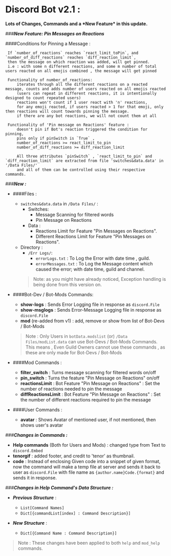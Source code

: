 # Discord Bot v2.1 :

**Lots of Changes, Commands and a \*New Feature\* in this update.**

###***New Feature: Pin Messages on Reactions***  

####Conditions for Pinning a Message : 
```
 If `number_of_reactions` reaches `react_limit_toPin`, and `number_of_diff_reactions` reaches `diff_reaction_limit`,
 then the message on which reaction was added, will get pinned.
 i.e : with some n different reactions, and some m number of total users reacted on all emojis combined , the message will get pinned
    
 Functionality of number_of_reactions:
     iterates through all the different reactions on a reacted message, counts and adds number of users reacted on all emojis reacted
     (users can repeat in different reactions, it is intentionally designed to count repeated users)
     reactions won't count if 1 user react with 'n' reactions,
     for any emoji reacted, if users reacted > 1 for that emoji, only then reactions will count towards pinning the message.
     if there are any bot reactions, we will not count them at all

 Functionality of 'Pin message on Reactions' feature :
     doesn't pin if Bot's reaction triggered the condition for pinning,
     pins only if pinSwitch is `True` ,
     number_of_reactions >= react_limit_to_pin
     number_of_diff_reactions >= diff_reaction_limit

     All three attributes `pinSwitch` , `react_limit_to_pin` and `diff_reaction_limit` are extracted from file 'switches&data.data' in '/Data Files/'
     and all of them can be controlled using their respective commands.
```
###***New :***
* ####Files :
    * `switches&data.data` in `/Data Files/` : 
        * Switches:
            * Message Scanning for filtered words
            * Pin Message on Reactions
        * Data :
            * Reactions Limit for Feature "Pin Messages on Reactions".
            * Different Reactions Limit for Feature "Pin Messages on Reactions".
    * Directory :
        * `/Err Logs/`:
            * `errorLogs.txt` : To Log the Error with date time , guild.
            * `errorMessages.txt` : To Log the Message content which caused the error; with date time, guild and channel.
        > Note: as you might have already noticed, Exception handling is being done from this version on.
    
    
* ####Bot-Dev / Bot-Mods Commands:
    * **show-logs** : Sends Error Logging file in response as `discord.File`
    * **show-msglogs** : Sends Error-Message Logging file in response as `discord.File`
    * **mod** (re-added from v1) : add, remove or show from list of Bot-Devs / Bot-Mods
    >Note : Only Users in `botData.modslist` (or) `/Data Files/modList.data` can use Bot-Devs / Bot-Mods Commands.
    This means , Even Guild Owners cannot use these commands , as these are only made for Bot-Devs / Bot-Mods
* ####Mod Commands :
    * **filter_switch** : Turns message scanning for filtered words on/off
    * **pin_switch** : Turns the feature "Pin Message on Reactions" on/off
    * **reactionsLimit** : Bot Feature "Pin Message on Reactions" : Set the number of reactions needed to pin the message
    * **diffReactionsLimit** : Bot Feature "Pin Message on Reactions" : Set the number of different reactions required to pin the message
* ####User Commands :
    * **avatar** : Shows Avatar of mentioned user, if not mentioned, then shows user's avatar
    
###***Changes in Commands :***
* **Help commands** (Both for Users and Mods) : changed type from Text to `discord.Embed`
* **tenorgif** : added footer, and credit to 'tenor' as thumbnail.
* **code** : Instead of enclosing Given code into a snippet of given format, now the command will make a temp file at server and sends it back to user as `discord.File` with file name as `{author.name}Code.{format}` and sends it in response.

###***Changes in Help Command's Data Structure :***
* ***Previous Structure*** : 
    * `List[Command Names]` 
    * `Dict[{commandList[index] : Command Description}]`
    
* ***New Structure*** :
    * `Dict[{Command Name : Command Description}]`
    
> Note : These changes have been applied to both `help` and `mod_help` commands.